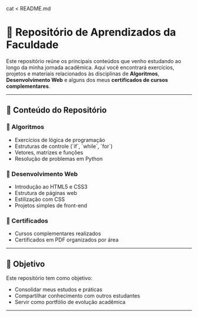 cat <<EOF > README.md
# 📘 Repositório de Aprendizados da Faculdade

Este repositório reúne os principais conteúdos que venho estudando ao longo da minha jornada acadêmica. Aqui você encontrará exercícios, projetos e materiais relacionados às disciplinas de **Algoritmos**, **Desenvolvimento Web** e alguns dos meus **certificados de cursos complementares**.

---

## 🧠 Conteúdo do Repositório

### 🔹 Algoritmos
- Exercícios de lógica de programação
- Estruturas de controle (\`if\`, \`while\`, \`for\`)
- Vetores, matrizes e funções
- Resolução de problemas em Python

### 🔹 Desenvolvimento Web
- Introdução ao HTML5 e CSS3
- Estrutura de páginas web
- Estilização com CSS
- Projetos simples de front-end

### 🔹 Certificados
- Cursos complementares realizados
- Certificados em PDF organizados por área

---

## 🚀 Objetivo

Este repositório tem como objetivo:
- Consolidar meus estudos e práticas
- Compartilhar conhecimento com outros estudantes
- Servir como portfólio de evolução acadêmica

---

